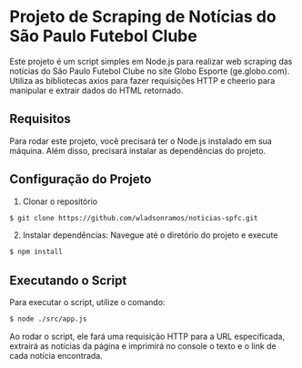 # Projeto de Scraping de Notícias do São Paulo Futebol Clube
Este projeto é um script simples em Node.js para realizar web scraping das notícias do São Paulo Futebol Clube no site Globo Esporte (ge.globo.com). Utiliza as bibliotecas axios para fazer requisições HTTP e cheerio para manipular e extrair dados do HTML retornado.

## Requisitos
Para rodar este projeto, você precisará ter o Node.js instalado em sua máquina. Além disso, precisará instalar as dependências do projeto.

## Configuração do Projeto
1. Clonar o repositório

```bash
$ git clone https://github.com/wladsonramos/noticias-spfc.git
```

2. Instalar dependências: Navegue até o diretório do projeto e execute

```bash
$ npm install
```

## Executando o Script
Para executar o script, utilize o comando:

```bash
$ node ./src/app.js
```

Ao rodar o script, ele fará uma requisição HTTP para a URL especificada, extrairá as notícias da página e imprimirá no console o texto e o link de cada notícia encontrada.
